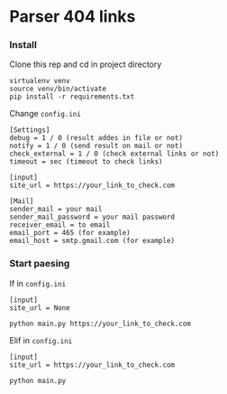 # Parser 404 links

### Install
Clone this rep and cd in project directory
```commandline
virtualenv venv
source venv/bin/activate
pip install -r requirements.txt
```
Change `config.ini`

```
[Settings]
debug = 1 / 0 (result addes in file or not)
notify = 1 / 0 (send result on mail or not)
check_external = 1 / 0 (check external links or not)
timeout = sec (timeout to check links)

[input]
site_url = https://your_link_to_check.com

[Mail]
sender_mail = your mail
sender_mail_password = your mail password
receiver_email = to email
email_port = 465 (for example)
email_host = smtp.gmail.com (for example)
```

### Start paesing
If in `config.ini`
```
[input]
site_url = None
```
```commandline
python main.py https://your_link_to_check.com
```
Elif in `config.ini`
```
[input]
site_url = https://your_link_to_check.com
```
```commandline
python main.py
```

